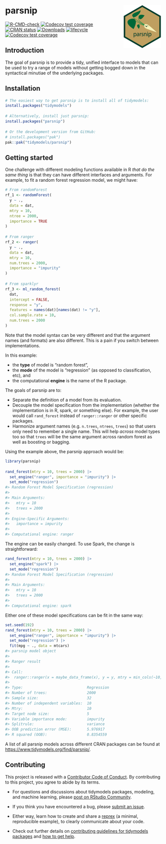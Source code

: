 
<!-- README.md is generated from README.Rmd. Please edit that file -->

# parsnip <a href="https://parsnip.tidymodels.org/"><img src="man/figures/logo.png" align="right" height="138" alt="a drawing of a parsnip on a beige background" /></a>

<!-- badges: start -->

[![R-CMD-check](https://github.com/tidymodels/parsnip/actions/workflows/R-CMD-check.yaml/badge.svg)](https://github.com/tidymodels/parsnip/actions/workflows/R-CMD-check.yaml)
[![Codecov test
coverage](https://codecov.io/gh/tidymodels/parsnip/branch/main/graph/badge.svg)](https://app.codecov.io/gh/tidymodels/parsnip?branch=main)
[![CRAN
status](https://www.r-pkg.org/badges/version/parsnip)](https://CRAN.R-project.org/package=parsnip)
[![Downloads](https://cranlogs.r-pkg.org/badges/parsnip)](https://CRAN.R-project.org/package=parsnip)
[![lifecycle](https://img.shields.io/badge/lifecycle-stable-brightgreen.svg)](https://lifecycle.r-lib.org/articles/stages.html)
[![Codecov test
coverage](https://codecov.io/gh/tidymodels/parsnip/graph/badge.svg)](https://app.codecov.io/gh/tidymodels/parsnip)
<!-- badges: end -->

## Introduction

The goal of parsnip is to provide a tidy, unified interface to models
that can be used to try a range of models without getting bogged down in
the syntactical minutiae of the underlying packages.

## Installation

``` r
# The easiest way to get parsnip is to install all of tidymodels:
install.packages("tidymodels")

# Alternatively, install just parsnip:
install.packages("parsnip")

# Or the development version from GitHub:
# install.packages("pak")
pak::pak("tidymodels/parsnip")
```

## Getting started

One challenge with different modeling functions available in R *that do
the same thing* is that they can have different interfaces and
arguments. For example, to fit a random forest regression model, we
might have:

``` r
# From randomForest
rf_1 <- randomForest(
  y ~ ., 
  data = dat, 
  mtry = 10, 
  ntree = 2000, 
  importance = TRUE
)

# From ranger
rf_2 <- ranger(
  y ~ ., 
  data = dat, 
  mtry = 10, 
  num.trees = 2000, 
  importance = "impurity"
)

# From sparklyr
rf_3 <- ml_random_forest(
  dat, 
  intercept = FALSE, 
  response = "y", 
  features = names(dat)[names(dat) != "y"], 
  col.sample.rate = 10,
  num.trees = 2000
)
```

Note that the model syntax can be very different and that the argument
names (and formats) are also different. This is a pain if you switch
between implementations.

In this example:

- the **type** of model is “random forest”,
- the **mode** of the model is “regression” (as opposed to
  classification, etc), and
- the computational **engine** is the name of the R package.

The goals of parsnip are to:

- Separate the definition of a model from its evaluation.
- Decouple the model specification from the implementation (whether the
  implementation is in R, spark, or something else). For example, the
  user would call `rand_forest` instead of `ranger::ranger` or other
  specific packages.
- Harmonize argument names (e.g. `n.trees`, `ntrees`, `trees`) so that
  users only need to remember a single name. This will help *across*
  model types too so that `trees` will be the same argument across
  random forest as well as boosting or bagging.

Using the example above, the parsnip approach would be:

``` r
library(parsnip)

rand_forest(mtry = 10, trees = 2000) |>
  set_engine("ranger", importance = "impurity") |>
  set_mode("regression")
#> Random Forest Model Specification (regression)
#> 
#> Main Arguments:
#>   mtry = 10
#>   trees = 2000
#> 
#> Engine-Specific Arguments:
#>   importance = impurity
#> 
#> Computational engine: ranger
```

The engine can be easily changed. To use Spark, the change is
straightforward:

``` r
rand_forest(mtry = 10, trees = 2000) |>
  set_engine("spark") |>
  set_mode("regression")
#> Random Forest Model Specification (regression)
#> 
#> Main Arguments:
#>   mtry = 10
#>   trees = 2000
#> 
#> Computational engine: spark
```

Either one of these model specifications can be fit in the same way:

``` r
set.seed(192)
rand_forest(mtry = 10, trees = 2000) |>
  set_engine("ranger", importance = "impurity") |>
  set_mode("regression") |>
  fit(mpg ~ ., data = mtcars)
#> parsnip model object
#> 
#> Ranger result
#> 
#> Call:
#>  ranger::ranger(x = maybe_data_frame(x), y = y, mtry = min_cols(~10,      x), num.trees = ~2000, importance = ~"impurity", num.threads = 1,      verbose = FALSE, seed = sample.int(10^5, 1)) 
#> 
#> Type:                             Regression 
#> Number of trees:                  2000 
#> Sample size:                      32 
#> Number of independent variables:  10 
#> Mtry:                             10 
#> Target node size:                 5 
#> Variable importance mode:         impurity 
#> Splitrule:                        variance 
#> OOB prediction error (MSE):       5.976917 
#> R squared (OOB):                  0.8354559
```

A list of all parsnip models across different CRAN packages can be found
at <https://www.tidymodels.org/find/parsnip/>.

## Contributing

This project is released with a [Contributor Code of
Conduct](https://contributor-covenant.org/version/2/0/CODE_OF_CONDUCT.html).
By contributing to this project, you agree to abide by its terms.

- For questions and discussions about tidymodels packages, modeling, and
  machine learning, please [post on RStudio
  Community](https://forum.posit.co/new-topic?category_id=15&tags=tidymodels,question).

- If you think you have encountered a bug, please [submit an
  issue](https://github.com/tidymodels/parsnip/issues).

- Either way, learn how to create and share a
  [reprex](https://reprex.tidyverse.org/articles/articles/learn-reprex.html)
  (a minimal, reproducible example), to clearly communicate about your
  code.

- Check out further details on [contributing guidelines for tidymodels
  packages](https://www.tidymodels.org/contribute/) and [how to get
  help](https://www.tidymodels.org/help/).
